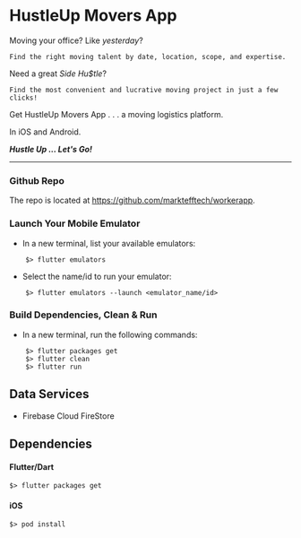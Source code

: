 # HustleUp Movers App

Moving your office?  Like _yesterday_? 

    Find the right moving talent by date, location, scope, and expertise.

Need a great _Side Hu$tle_?

    Find the most convenient and lucrative moving project in just a few clicks!

Get HustleUp Movers App . . . a moving logistics platform.  

In iOS and Android.
    
___Hustle Up ... Let's Go!___

---

### Github Repo

The repo is located at https://github.com/marktefftech/workerapp.

### Launch Your Mobile Emulator

+ In a new terminal, list your available emulators:
```
    $> flutter emulators
```

+ Select the name/id to run your emulator:
```
    $> flutter emulators --launch <emulator_name/id>
```

### Build Dependencies, Clean & Run

+ In a new terminal, run the following commands:
```
    $> flutter packages get
    $> flutter clean
    $> flutter run
```

## Data Services

- Firebase Cloud FireStore

## Dependencies

#### Flutter/Dart
```
$> flutter packages get
```
#### iOS
```
$> pod install
```


